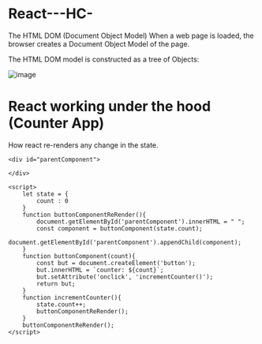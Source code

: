 # React---HC-

The HTML DOM (Document Object Model)
When a web page is loaded, the browser creates a Document Object Model of the page.

The HTML DOM model is constructed as a tree of Objects:

![image](https://github.com/user-attachments/assets/2090817a-5475-4451-ba2f-7788ec08a849)



# React working under the hood (Counter App)
How react re-renders any change in the state.

<!DOCTYPE html>
<html lang="en">
<head>
    <meta charset="UTF-8">
    <meta name="viewport" content="width=device-width, initial-scale=1.0">
    <title>Document</title>
</head>
<body>

    <div id="parentComponent">

    </div>

    <script>
        let state = {
            count : 0
        }
        function buttonComponentReRender(){
            document.getElementById('parentComponent').innerHTML = " ";
            const component = buttonComponent(state.count);
            document.getElementById('parentComponent').appendChild(component);
        }
        function buttonComponent(count){
            const but = document.createElement('button');
            but.innerHTML = `counter: ${count}`;
            but.setAttribute('onclick', 'incrementCounter()');
            return but;
        }
        function incrementCounter(){
            state.count++;
            buttonComponentReRender();
        }
        buttonComponentReRender();
    </script>
    
</body>
</html>





